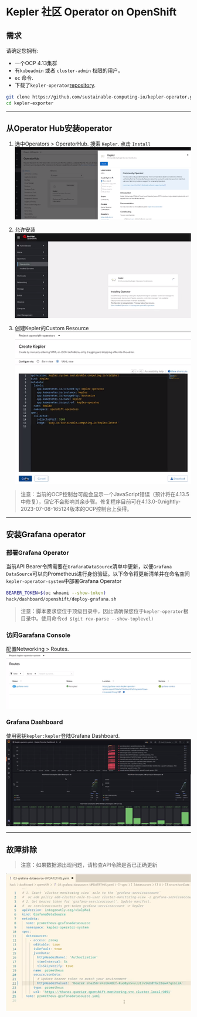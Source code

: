 # Kepler 社区 Operator on OpenShift

## 需求

请确定您拥有:

- 一个OCP 4.13集群
- 有`kubeadmin` 或者 `cluster-admin` 权限的用户。
- `oc` 命令.
- 下载了`kepler-operator`[repository](https://github.com/sustainable-computing-io/kepler-operator).
```sh
git clone https://github.com/sustainable-computing-io/kepler-operator.git
cd kepler-exporter
```
---
## 从Operator Hub安装operator 

1. 选中Operators > OperatorHub. 搜索 `Kepler`. 点击 `Install` 
![](../fig/ocp_installation/operator_installation_ocp_1.png)

2. 允许安装
![](../fig/ocp_installation/operator_installation_ocp_7.png)

3. 创建Kepler的Custom Resource
![](../fig/ocp_installation/operator_installation_ocp_2.png)
> 注意：当前的OCP控制台可能会显示一个JavaScript错误（预计将在4.13.5中修复），但它不会影响其余步骤。修复程序目前可在4.13.0-0.nightly-2023-07-08-165124版本的OCP控制台上获得。

---
## 安装Grafana operator

### 部署Grafana Operator

当前API Bearer令牌需要在`GrafanaDataSource`清单中更新，以便`Grafana DataSource`可以向Prometheus进行身份验证。以下命令将更新清单并在命名空间`kepler-operator-system`中部署Grafana Operator

```sh
BEARER_TOKEN=$(oc whoami --show-token)
hack/dashboard/openshift/deploy-grafana.sh
```
> 注意：脚本要求您位于顶级目录中，因此请确保您位于`kepler-operator`根目录中。使用命令`cd $(git rev-parse --show-toplevel)`

### 访问Garafana Console
配置Networking > Routes.
![](../fig/ocp_installation/operator_installation_ocp_5.png)

### Grafana Dashboard
使用密钥`kepler:kepler`登陆Grafana Dashboard.
![](../fig/ocp_installation/operator_installation_ocp_6.png)

---

## 故障排除

> 注意：如果数据源出现问题，请检查API令牌是否已正确更新

![](../fig/ocp_installation/operator_installation_ocp_3.png)
